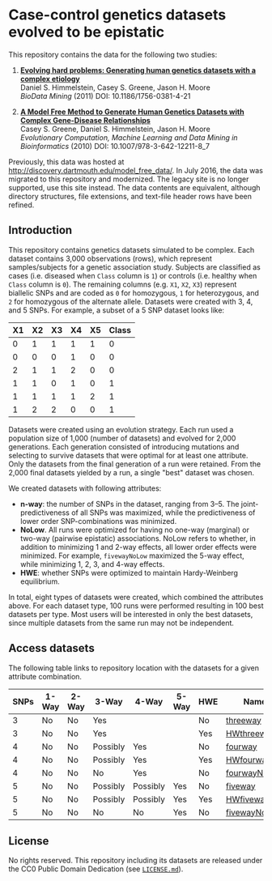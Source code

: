 # Case-control genetics datasets evolved to be epistatic

This repository contains the data for the following two studies:

1. [**Evolving hard problems: Generating human genetics datasets with a complex etiology**](https://doi.org/b44mk9)<br>
Daniel S. Himmelstein, Casey S. Greene, Jason H. Moore<br>
_BioData Mining_ (2011) DOI: 10.1186/1756-0381-4-21

2. [**A Model Free Method to Generate Human Genetics Datasets with Complex Gene-Disease Relationships**](https://doi.org/czh822)<br>
Casey S. Greene, Daniel S. Himmelstein, Jason H. Moore<br>
_Evolutionary Computation, Machine Learning and Data Mining in Bioinformatics_ (2010) DOI: 10.1007/978-3-642-12211-8_7

Previously, this data was hosted at http://discovery.dartmouth.edu/model_free_data/. In July 2016, the data was migrated to this repository and modernized. The legacy site is no longer supported, use this site instead. The data contents are equivalent, although directory structures, file extensions, and text-file header rows have been refined.

## Introduction

This repository contains genetics datasets simulated to be complex. Each dataset contains 3,000 observations (rows), which represent samples/subjects for a genetic association study. Subjects are classified as cases (i.e. diseased when `Class` column is `1`) or controls (i.e. healthy when `Class` column is `0`). The remaining columns (e.g. `X1`, `X2`, `X3`) represent biallelic SNPs and are coded as `0` for homozygous, `1` for heterozygous, and `2` for homozygous of the alternate allele. Datasets were created with 3, 4, and 5 SNPs. For example, a subset of a 5 SNP dataset looks like:

| X1 | X2 | X3 | X4 | X5 | Class |
|----|----|----|----|----|-------|
| 0  | 1  | 1  | 1  | 1  | 0     |
| 0  | 0  | 0  | 1  | 0  | 0     |
| 2  | 1  | 1  | 2  | 0  | 0     |
| 1  | 1  | 0  | 1  | 0  | 1     |
| 1  | 1  | 1  | 1  | 2  | 1     |
| 1  | 2  | 2  | 0  | 0  | 1     |

Datasets were created using an evolution strategy. Each run used a population size of 1,000 (number of datasets) and evolved for 2,000 generations. Each generation consisted of introducing mutations and selecting to survive datasets that were optimal for at least one attribute. Only the datasets from the final generation of a run were retained. From the 2,000 final datasets yielded by a run, a single "best" dataset was chosen.

We created datasets with following attributes:

+ **n-way**: the number of SNPs in the dataset, ranging from 3–5. The joint-predictiveness of all SNPs was maximized, while the predictiveness of lower order SNP-combinations was minimized.
+ **NoLow**. All runs were optimized for having no one-way (marginal) or two-way (pairwise epistatic) associations. NoLow refers to whether, in addition to minimizing 1 and 2-way effects, all lower order effects were minimized. For example, `fivewayNoLow` maximized the 5-way effect, while minimizing 1, 2, 3, and 4-way effects.
+ **HWE**: whether SNPs were optimized to maintain Hardy-Weinberg equilibrium.

In total, eight types of datasets were created, which combined the attributes above. For each dataset type, 100 runs were performed resulting in 100 best datasets per type. Most users will be interested in only the best datasets, since multiple datasets from the same run may not be independent.

## Access datasets

The following table links to repository location with the datasets for a given attribute combination.

| SNPs | 1-Way | 2-Way | 3-Way    | 4-Way    | 5-Way | HWE | Name                              |
|------|-------|-------|----------|----------|-------|-----|-----------------------------------|
| 3    | No    | No    | Yes      |          |       | No  | [threeway](data/threeway)         |
| 3    | No    | No    | Yes      |          |       | Yes | [HWthreeway](data/HWthreeway)     |
| 4    | No    | No    | Possibly | Yes      |       | No  | [fourway](data/fourway)           |
| 4    | No    | No    | Possibly | Yes      |       | Yes | [HWfourway](data/HWfourway)       |
| 4    | No    | No    | No       | Yes      |       | No  | [fourwayNoLow](data/fourwayNoLow) |
| 5    | No    | No    | Possibly | Possibly | Yes   | No  | [fiveway](data/fiveway)           |
| 5    | No    | No    | Possibly | Possibly | Yes   | Yes | [HWfiveway](data/HWfiveway)       |
| 5    | No    | No    | No       | No       | Yes   | No  | [fivewayNoLow](data/fivewayNoLow) |

## License

No rights reserved. This repository including its datasets are released under the CC0 Public Domain Dedication (see [`LICENSE.md`](LICENSE.md)).
